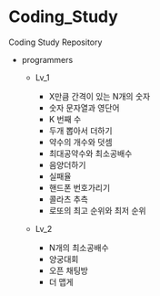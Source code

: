# Coding_Study
Coding Study Repository

- programmers
  - Lv_1
    - X만큼 간격이 있는 N개의 숫자
    - 숫자 문자열과 영단어
    - K 번째 수
    - 두개 뽑아서 더하기
    - 약수의 개수와 덧셈
    - 최대공약수와 최소공배수
    - 음양더하기
    - 실패율 
    - 핸드폰 번호가리기
    - 콜라츠 추측
    - 로또의 최고 순위와 최저 순위

  - Lv_2
    - N개의 최소공배수
    - 양궁대회
    - 오픈 채팅방
    - 더 맵게
